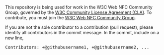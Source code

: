 This repository is being used for work in the W3C Web NFC Community Group, governed by the [W3C Community License Agreement (CLA)](http://www.w3.org/community/about/agreements/cla/). 
To contribute, you must join the [W3C Web NFC Community Group](https://www.w3.org/community/web-nfc/).

If you are not the sole contributor to a contribution (pull request), please identify all contributors in the 
commit message. In the commit, include on a new line,
<pre>Contributors: +@githubusername1, +@githubusername2, ...</pre>

